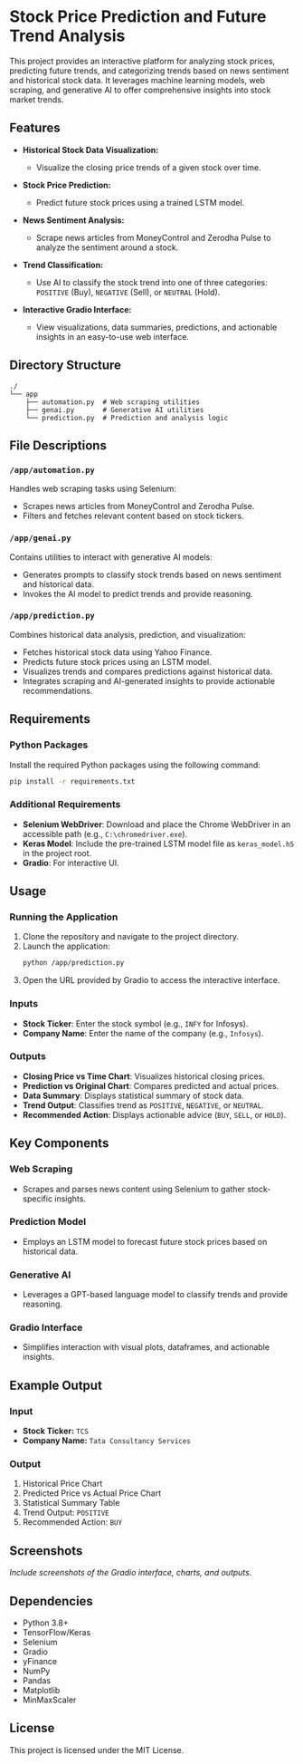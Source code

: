 
# Stock Price Prediction and Future Trend Analysis

This project provides an interactive platform for analyzing stock prices, predicting future trends, and categorizing trends based on news sentiment and historical stock data. It leverages machine learning models, web scraping, and generative AI to offer comprehensive insights into stock market trends.

## Features

- **Historical Stock Data Visualization:**
  - Visualize the closing price trends of a given stock over time.

- **Stock Price Prediction:**
  - Predict future stock prices using a trained LSTM model.

- **News Sentiment Analysis:**
  - Scrape news articles from MoneyControl and Zerodha Pulse to analyze the sentiment around a stock.

- **Trend Classification:**
  - Use AI to classify the stock trend into one of three categories: `POSITIVE` (Buy), `NEGATIVE` (Sell), or `NEUTRAL` (Hold).

- **Interactive Gradio Interface:**
  - View visualizations, data summaries, predictions, and actionable insights in an easy-to-use web interface.

## Directory Structure

```
./
└── app
    ├── automation.py  # Web scraping utilities
    ├── genai.py       # Generative AI utilities
    └── prediction.py  # Prediction and analysis logic
```

## File Descriptions

### `/app/automation.py`

Handles web scraping tasks using Selenium:
- Scrapes news articles from MoneyControl and Zerodha Pulse.
- Filters and fetches relevant content based on stock tickers.

### `/app/genai.py`

Contains utilities to interact with generative AI models:
- Generates prompts to classify stock trends based on news sentiment and historical data.
- Invokes the AI model to predict trends and provide reasoning.

### `/app/prediction.py`

Combines historical data analysis, prediction, and visualization:
- Fetches historical stock data using Yahoo Finance.
- Predicts future stock prices using an LSTM model.
- Visualizes trends and compares predictions against historical data.
- Integrates scraping and AI-generated insights to provide actionable recommendations.

## Requirements

### Python Packages
Install the required Python packages using the following command:
```bash
pip install -r requirements.txt
```

### Additional Requirements
- **Selenium WebDriver**: Download and place the Chrome WebDriver in an accessible path (e.g., `C:\chromedriver.exe`).
- **Keras Model**: Include the pre-trained LSTM model file as `keras_model.h5` in the project root.
- **Gradio**: For interactive UI.

## Usage

### Running the Application
1. Clone the repository and navigate to the project directory.
2. Launch the application:
   ```bash
   python /app/prediction.py
   ```
3. Open the URL provided by Gradio to access the interactive interface.

### Inputs
- **Stock Ticker**: Enter the stock symbol (e.g., `INFY` for Infosys).
- **Company Name**: Enter the name of the company (e.g., `Infosys`).

### Outputs
- **Closing Price vs Time Chart**: Visualizes historical closing prices.
- **Prediction vs Original Chart**: Compares predicted and actual prices.
- **Data Summary**: Displays statistical summary of stock data.
- **Trend Output**: Classifies trend as `POSITIVE`, `NEGATIVE`, or `NEUTRAL`.
- **Recommended Action**: Displays actionable advice (`BUY`, `SELL`, or `HOLD`).

## Key Components

### Web Scraping
- Scrapes and parses news content using Selenium to gather stock-specific insights.

### Prediction Model
- Employs an LSTM model to forecast future stock prices based on historical data.

### Generative AI
- Leverages a GPT-based language model to classify trends and provide reasoning.

### Gradio Interface
- Simplifies interaction with visual plots, dataframes, and actionable insights.

## Example Output

### Input
- **Stock Ticker:** `TCS`
- **Company Name:** `Tata Consultancy Services`

### Output
1. Historical Price Chart
2. Predicted Price vs Actual Price Chart
3. Statistical Summary Table
4. Trend Output: `POSITIVE`
5. Recommended Action: `BUY`

## Screenshots

_Include screenshots of the Gradio interface, charts, and outputs._

## Dependencies

- Python 3.8+
- TensorFlow/Keras
- Selenium
- Gradio
- yFinance
- NumPy
- Pandas
- Matplotlib
- MinMaxScaler

## License
This project is licensed under the MIT License.

